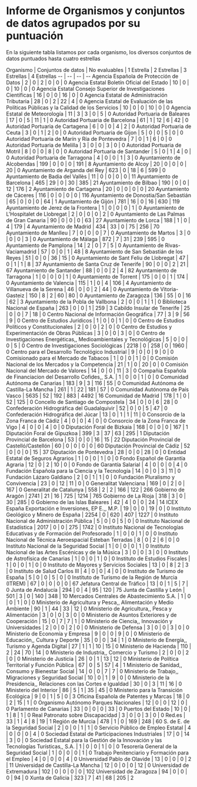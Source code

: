 # Informe de Organismos y conjuntos de datos agrupados por su puntuación
En la siguiente tabla listamos por cada organismo, los diversos conjuntos de datos puntuados hasta cuatro estrellas

Organismo | Conjuntos de datos | No evaluables | 1 Estrella | 2 Estrellas | 3 Estrellas | 4 Estrellas
-- | -- | -- | --
Agencia Española de Protección de Datos | 2 | 0 | 2 | 0 | 0 | 0
Agencia Estatal Boletín Oficial del Estado | 10 | 0 | 0 | 10 | 0 | 0
Agencia Estatal Consejo Superior de Investigaciones Científicas | 16 | 0 | 0 | 16 | 0 | 0
Agencia Estatal de Administración Tributaria | 28 | 0 | 2 | 22 | 4 | 0
Agencia Estatal de Evaluación de las Políticas Públicas y la Calidad de los Servicios | 10 | 0 | 0 | 10 | 0 | 0
Agencia Estatal de Meteorología | 11 | 3 | 3 | 0 | 5 | 0
Autoridad Portuaria de Baleares | 17 | 0 | 5 | 11 | 1 | 0
Autoridad Portuaria de Barcelona | 61 | 1 | 12 | 6 | 42 | 0
Autoridad Portuaria de Cartagena | 6 | 0 | 0 | 4 | 2 | 0
Autoridad Portuaria de Ceuta | 3 | 0 | 1 | 2 | 0 | 0
Autoridad Portuaria de Gijon | 5 | 0 | 0 | 5 | 0 | 0
Autoridad Portuaria de Marín y Ría de Pontevedra | 7 | 0 | 1 | 6 | 0 | 0
Autoridad Portuaria de Melilla | 3 | 0 | 0 | 3 | 0 | 0
Autoridad Portuaria de Motril | 8 | 0 | 0 | 8 | 0 | 0
Autoridad Portuaria de Santander | 5 | 0 | 1 | 4 | 0 | 0
Autoridad Portuaria de Tarragona | 4 | 0 | 0 | 1 | 3 | 0
Ayuntamiento de Alcobendas | 199 | 0 | 0 | 0 | 191 | 8
Ayuntamiento de Alcoy | 20 | 0 | 0 | 0 | 20 | 0
Ayuntamiento de Arganda del Rey | 623 | 0 | 18 | 6 | 599 | 0
Ayuntamiento de Badia del Vallès | 11 | 0 | 0 | 0 | 0 | 11
Ayuntamiento de Barcelona | 465 | 29 | 0 | 30 | 385 | 21
Ayuntamiento de Bilbao | 190 | 0 | 0 | 12 | 176 | 2
Ayuntamiento de Cartagena | 20 | 0 | 0 | 0 | 0 | 20
Ayuntamiento de Cáceres | 116 | 0 | 0 | 0 | 0 | 116
Ayuntamiento de Donostia/San Sebastián | 65 | 0 | 0 | 0 | 64 | 1
Ayuntamiento de Gijón | 781 | 16 | 0 | 16 | 630 | 119
Ayuntamiento de Jerez de la Frontera | 1 | 0 | 0 | 0 | 1 | 0
Ayuntamiento de L'Hospitalet de Llobregat | 2 | 0 | 0 | 0 | 2 | 0
Ayuntamiento de Las Palmas de Gran Canaria | 90 | 0 | 0 | 0 | 63 | 27
Ayuntamiento de Lorca | 188 | 1 | 0 | 4 | 179 | 4
Ayuntamiento de Madrid | 434 | 33 | 0 | 75 | 256 | 70
Ayuntamiento de Manlleu | 7 | 0 | 0 | 0 | 7 | 0
Ayuntamiento de Martos | 3 | 0 | 0 | 0 | 3 | 0
Ayuntamiento de Málaga | 872 | 7 | 31 | 239 | 595 | 0
Ayuntamiento de Pamplona | 14 | 2 | 0 | 7 | 5 | 0
Ayuntamiento de Rivas-Vaciamadrid | 57 | 0 | 0 | 1 | 48 | 8
Ayuntamiento de San Sebastián de los Reyes | 51 | 0 | 0 | 36 | 15 | 0
Ayuntamiento de Sant Feliu de Llobregat | 47 | 0 | 1 | 1 | 8 | 37
Ayuntamiento de Santa Cruz de Tenerife | 90 | 0 | 0 | 2 | 21 | 67
Ayuntamiento de Santander | 88 | 0 | 0 | 2 | 4 | 82
Ayuntamiento de Tarragona | 1 | 0 | 0 | 0 | 1 | 0
Ayuntamiento de Torrent | 175 | 0 | 0 | 1 | 174 | 0
Ayuntamiento de Valencia | 115 | 1 | 0 | 4 | 106 | 4
Ayuntamiento de Villanueva de la Serena | 46 | 0 | 0 | 2 | 44 | 0
Ayuntamiento de Vitoria-Gasteiz | 150 | 8 | 2 | 60 | 80 | 0
Ayuntamiento de Zaragoza | 136 | 55 | 0 | 16 | 62 | 3
Ayuntamiento de la Pobla de Vallbona | 2 | 0 | 0 | 1 | 1 | 0
Biblioteca Nacional de España | 263 | 0 | 0 | 1 | 259 | 3
Cabildo Insular de Tenerife | 25 | 0 | 0 | 7 | 18 | 0
Centro Nacional de Información Geográfica | 77 | 3 | 9 | 56 | 9 | 0
Centro de Estudios Jurídicos | 1 | 0 | 0 | 1 | 0 | 0
Centro de Estudios Políticos y Constitucionales | 2 | 0 | 0 | 2 | 0 | 0
Centro de Estudios y Experimentación de Obras Públicas | 3 | 0 | 0 | 3 | 0 | 0
Centro de Investigaciones Energéticas,, Medioambientales y Tecnológicas | 5 | 0 | 0 | 0 | 5 | 0
Centro de Investigaciones Sociológicas | 2218 | 0 | 258 | 0 | 1960 | 0
Centro para el Desarrollo Tecnológico Industrial | 9 | 0 | 0 | 9 | 0 | 0
Comisionado para el Mercado de Tabacos | 1 | 0 | 0 | 1 | 0 | 0
Comisión Nacional de los Mercados y la Competencia | 21 | 1 | 0 | 20 | 0 | 0
Comisión Nacional del Mercado de Valores | 14 | 0 | 0 | 11 | 3 | 0
Compañia Española de Financiacion del Desarrollo Cofides,, S.A. | 1 | 0 | 0 | 1 | 0 | 0
Comunidad Autónoma de Canarias | 183 | 9 | 3 | 116 | 55 | 0
Comunidad Autónoma de Castilla-La Mancha | 261 | 1 | 22 | 181 | 57 | 0
Comunidad Autónoma de País Vasco | 5635 | 52 | 192 | 883 | 4492 | 16
Comunidad de Madrid | 178 | 1 | 0 | 52 | 125 | 0
Concello de Santiago de Compostela | 34 | 0 | 0 | 6 | 28 | 0
Confederación Hidrográfica del Guadalquivir | 52 | 0 | 0 | 5 | 47 | 0
Confederación Hidrográfica del Júcar | 13 | 0 | 1 | 1 | 11 | 0
Consorcio de la Zona Franca de Cádiz | 4 | 0 | 0 | 4 | 0 | 0
Consorcio de la Zona Franca de Vigo | 4 | 0 | 0 | 4 | 0 | 0
Diputación Foral de Bizkaia | 168 | 0 | 0 | 0 | 167 | 1
Diputación Foral de Gipuzkoa | 399 | 3 | 37 | 63 | 295 | 1
Diputación Provincial de Barcelona | 53 | 0 | 0 | 16 | 15 | 22
Diputación Provincial de Castelló/Castellón | 60 | 0 | 0 | 0 | 0 | 60
Diputación Provincial de Cádiz | 52 | 0 | 0 | 0 | 15 | 37
Diputación de Pontevedra | 28 | 0 | 0 | 28 | 0 | 0
Entidad Estatal de Seguros Agrarios | 1 | 0 | 0 | 1 | 0 | 0
Fondo Español de Garantía Agraria | 12 | 0 | 2 | 10 | 0 | 0
Fondo de Garantía Salarial | 4 | 0 | 0 | 0 | 4 | 0
Fundación Española para la Ciencia y la Tecnología | 14 | 0 | 0 | 3 | 11 | 0
Fundación Lázaro Galdiano | 2 | 0 | 1 | 1 | 0 | 0
Fundación Pluralismo y Convivencia | 23 | 0 | 12 | 11 | 0 | 0
Generalitat Valenciana | 169 | 0 | 2 | 0 | 167 | 0
Generalitat de Catalunya | 558 | 2 | 2 | 166 | 122 | 266
Gobierno de Aragón | 2741 | 21 | 16 | 725 | 1214 | 765
Gobierno de La Rioja | 318 | 3 | 0 | 30 | 285 | 0
Gobierno de las Islas Baleares | 42 | 4 | 0 | 0 | 24 | 14
ICEX España Exportación e Inversiones, EP E.,, M.P. | 19 | 0 | 0 | 19 | 0 | 0
Instituto Geológico y Minero de España | 2254 | 0 | 620 | 407 | 1227 | 0
Instituto Nacional de Administración Pública | 5 | 0 | 0 | 5 | 0 | 0
Instituto Nacional de Estadística | 2017 | 0 | 0 | 275 | 1742 | 0
Instituto Nacional de Tecnologías Educativas y de Formación del Profesorado | 1 | 0 | 0 | 1 | 0 | 0
Instituto Nacional de Técnica Aeroespacial Esteban Terradas | 8 | 0 | 2 | 6 | 0 | 0
Instituto Nacional de la Seguridad Social | 1 | 0 | 0 | 0 | 1 | 0
Instituto Nacional de las Artes Escénicas y de la Música | 3 | 0 | 0 | 3 | 0 | 0
Instituto de Astrofísica de Canarias | 1 | 0 | 0 | 1 | 0 | 0
Instituto de Estudios Fiscales | 1 | 0 | 0 | 1 | 0 | 0
Instituto de Mayores y Servicios Sociales | 13 | 0 | 8 | 2 | 3 | 0
Instituto de Salud Carlos III | 4 | 0 | 0 | 4 | 0 | 0
Instituto de Turismo de España | 5 | 0 | 0 | 5 | 0 | 0
Instituto de Turismo de la Región de Murcia (ITREM) | 67 | 0 | 0 | 0 | 0 | 67
Jefatura Central de Tráfico | 13 | 0 | 1 | 5 | 7 | 0
Junta de Andalucía | 294 | 0 | 4 | 95 | 120 | 75
Junta de Castilla y León | 501 | 3 | 0 | 140 | 348 | 10
Mercados Centrales de Abastecimiento S.A. | 1 | 0 | 0 | 1 | 0 | 0
Ministerio de Agricultura y Pesca,, Alimentación y Medio Ambiente | 90 | 1 | 44 | 33 | 12 | 0
Ministerio de Agricultura,, Pesca y Alimentación | 3 | 0 | 0 | 3 | 0 | 0
Ministerio de Asuntos Exteriores y de Cooperación | 15 | 0 | 7 | 7 | 1 | 0
Ministerio de Ciencia,, Innovación y Universidades | 2 | 0 | 0 | 2 | 0 | 0
Ministerio de Defensa | 3 | 0 | 0 | 3 | 0 | 0
Ministerio de Economía y Empresa | 9 | 0 | 0 | 9 | 0 | 0
Ministerio de Educación,, Cultura y Deporte | 35 | 0 | 0 | 34 | 1 | 0
Ministerio de Energía,, Turismo y Agenda Digital | 27 | 1 | 1 | 10 | 15 | 0
Ministerio de Hacienda | 110 | 2 | 24 | 70 | 14 | 0
Ministerio de Industria,, Comercio y Turismo | 2 | 0 | 0 | 2 | 0 | 0
Ministerio de Justicia | 26 | 0 | 1 | 13 | 12 | 0
Ministerio de Política Territorial y Función Pública | 67 | 0 | 5 | 57 | 4 | 1
Ministerio de Sanidad,, Consumo y Bienestar Social | 14 | 0 | 0 | 7 | 7 | 0
Ministerio de Trabajo,, Migraciones y Seguridad Social | 10 | 0 | 1 | 9 | 0 | 0
Ministerio de la Presidencia,, Relaciones con las Cortes e Igualdad | 30 | 0 | 3 | 11 | 16 | 0
Ministerio del Interior | 86 | 5 | 1 | 35 | 45 | 0
Ministerio para la Transición Ecológica | 9 | 0 | 1 | 5 | 0 | 3
Oficina Española de Patentes y Marcas | 18 | 0 | 2 | 15 | 1 | 0
Organismo Autónomo Parques Nacionales | 12 | 0 | 0 | 12 | 0 | 0
Parlamento de Canarias | 33 | 0 | 0 | 0 | 33 | 0
Puertos del Estado | 10 | 0 | 1 | 8 | 1 | 0
Real Patronato sobre Discapacidad | 3 | 0 | 0 | 3 | 0 | 0
Red.es | 33 | 1 | 4 | 8 | 19 | 1
Región de Murcia | 478 | 1 | 0 | 169 | 248 | 60
S. de E. de la Seguridad Social | 2 | 0 | 0 | 1 | 1 | 0
Servicio Público de Empleo Estatal | 4 | 0 | 0 | 0 | 4 | 0
Sociedad Estatal de Participaciones Industriales | 17 | 0 | 14 | 3 | 0 | 0
Sociedad Estatal para la Gestión de la Innovación y las Tecnologías Turísticas,, S.A. | 1 | 0 | 0 | 1 | 0 | 0
Tesorería General de la Seguridad Social | 1 | 0 | 0 | 0 | 1 | 0
Trabajo Penitenciario y Formación para el Empleo | 4 | 0 | 0 | 0 | 4 | 0
Universidad Pablo de Olavide | 13 | 0 | 0 | 0 | 2 | 11
Universidad de Castilla-La Mancha | 12 | 0 | 0 | 0 | 12 | 0
Universidad de Extremadura | 102 | 0 | 0 | 0 | 0 | 102
Universidad de Zaragoza | 94 | 0 | 0 | 0 | 94 | 0
Xunta de Galicia | 323 | 7 | 41 | 68 | 205 | 2
